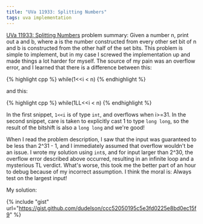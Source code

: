 ```yaml
---
title: "UVa 11933: Splitting Numbers"
tags: uva implementation
---
```

[UVa 11933: Splitting Numbers](https://uva.onlinejudge.org/index.php?option=com_onlinejudge&Itemid=8&category=24&page=show_problem&problem=3084) problem summary: Given a number n, print out a and b, where a is the number constructed from every other set bit of n and b is constructed from the other half of the set bits. This problem is simple to implement, but in my case I screwed the implementation up and made things a lot harder for myself. <!--more--> The source of my pain was an overflow error, and I learned that there is a difference between this:

{% highlight cpp %}
    while(1<<i < n)
{% endhighlight %}

and this:

{% highlight cpp %}
    while(1LL<<i < n)
{% endhighlight %}

In the first snippet, `1<<i` is of type `int`, and overflows when i>=31. In the second snippet, care is taken to explicitly cast 1 to type `long long`, so the result of the bitshift is also a `long long` and we're good!

When I read the problem description, I saw that the input was guaranteed to be less than 2^31 - 1, and I immediately assumed that overflow wouldn't be an issue. I wrote my solution using `int`s, and for input larger than 2^30, the overflow error described above occurred, resulting in an infinite loop and a mysterious TL verdict. What's worse, this took me the better part of an hour to debug because of my incorrect assumption. I think the moral is: Always test on the largest input!

My solution:

{% include "gist" url="https://gist.github.com/dudelson/ccc52050195c5e3fd0225e8bd0ec15f9" %}
